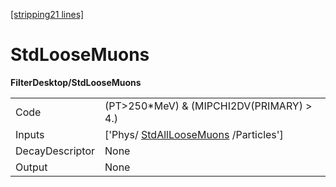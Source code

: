 [[stripping21 lines]](./stripping21-index)

# StdLooseMuons

**FilterDesktop/StdLooseMuons**

|                 |                                                                           |
|-----------------|---------------------------------------------------------------------------|
| Code            | (PT\>250\*MeV) & (MIPCHI2DV(PRIMARY) \> 4.)                               |
| Inputs          | ['Phys/ [StdAllLooseMuons](./stripping21-stdallloosemuons) /Particles'] |
| DecayDescriptor | None                                                                      |
| Output          | None                                                                      |
